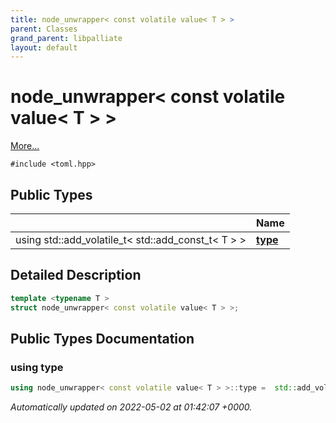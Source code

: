 ```yaml
---
title: node_unwrapper< const volatile value< T > >
parent: Classes
grand_parent: libpalliate
layout: default
---
```


# node_unwrapper< const volatile value< T > >



 [More...](#detailed-description)


`#include <toml.hpp>`

## Public Types

|                | Name           |
| -------------- | -------------- |
| using std::add_volatile_t< std::add_const_t< T > > | **[type](/libpalliate/generated/Classes/structnode__unwrapper_3_01const_01volatile_01value_3_01T_01_4_01_4#using-type)**  |

## Detailed Description

```cpp
template <typename T >
struct node_unwrapper< const volatile value< T > >;
```

## Public Types Documentation

### using type

```cpp
using node_unwrapper< const volatile value< T > >::type =  std::add_volatile_t<std::add_const_t<T> >;
```



_Automatically updated on 2022-05-02 at 01:42:07 +0000._